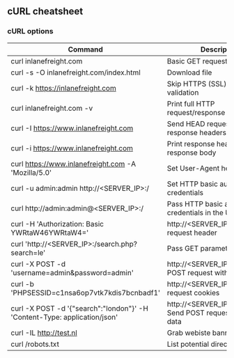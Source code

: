 ## cURL cheatsheet

### cURL options
|Command|Description|
|---|---|
|curl inlanefreight.com|Basic GET request|
|curl -s -O inlanefreight.com/index.html|Download file|
|curl -k https://inlanefreight.com|Skip HTTPS (SSL) certificate validation|
|curl inlanefreight.com -v|Print full HTTP request/response details|
|curl -I https://www.inlanefreight.com|Send HEAD request (only prints response headers)|
|curl -i https://www.inlanefreight.com|Print response headers and response body|
|curl https://www.inlanefreight.com -A 'Mozilla/5.0'|Set User-Agent header|
|curl -u admin:admin http://<SERVER_IP>:<PORT>/|Set HTTP basic authorization credentials|
|curl http://admin:admin@<SERVER_IP>:<PORT>/|Pass HTTP basic authorization credentials in the URL|
|curl -H 'Authorization: Basic YWRtaW46YWRtaW4='|http://<SERVER_IP>:<PORT>/	Set request header|
|curl 'http://<SERVER_IP>:<PORT>/search.php?search=le'|Pass GET parameters|
|curl -X POST -d 'username=admin&password=admin'|http://<SERVER_IP>:<PORT>/	Send POST request with POST data|
|curl -b 'PHPSESSID=c1nsa6op7vtk7kdis7bcnbadf1'|http://<SERVER_IP>:<PORT>/	Set request cookies|
|curl -X POST -d '{"search":"london"}' -H 'Content-Type: application/json'|http://<SERVER_IP>:<PORT>/search.php	Send POST request with JSON data|
|curl -IL http://test.nl|Grab webiste banner|
|curl <ip>/robots.txt|List potential directories|
